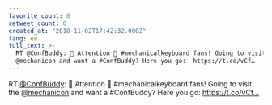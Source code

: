 ```yaml
---
favorite_count: 0
retweet_count: 0
created_at: "2018-11-02T17:42:32.000Z"
lang: en
full_text: >-
  RT @ConfBuddy: 📢 Attention 📢 #mechanicalkeyboard fans! Going to visit the
  @mechanicon and want a #ConfBuddy? Here you go:  https://t.co/vCf…
---
```


RT [@ConfBuddy](https://twitter.com/ConfBuddy): 📢 Attention 📢
#mechanicalkeyboard fans! Going to visit the
[@mechanicon](https://twitter.com/mechanicon) and want a #ConfBuddy? Here you
go: https://t.co/vCf…
